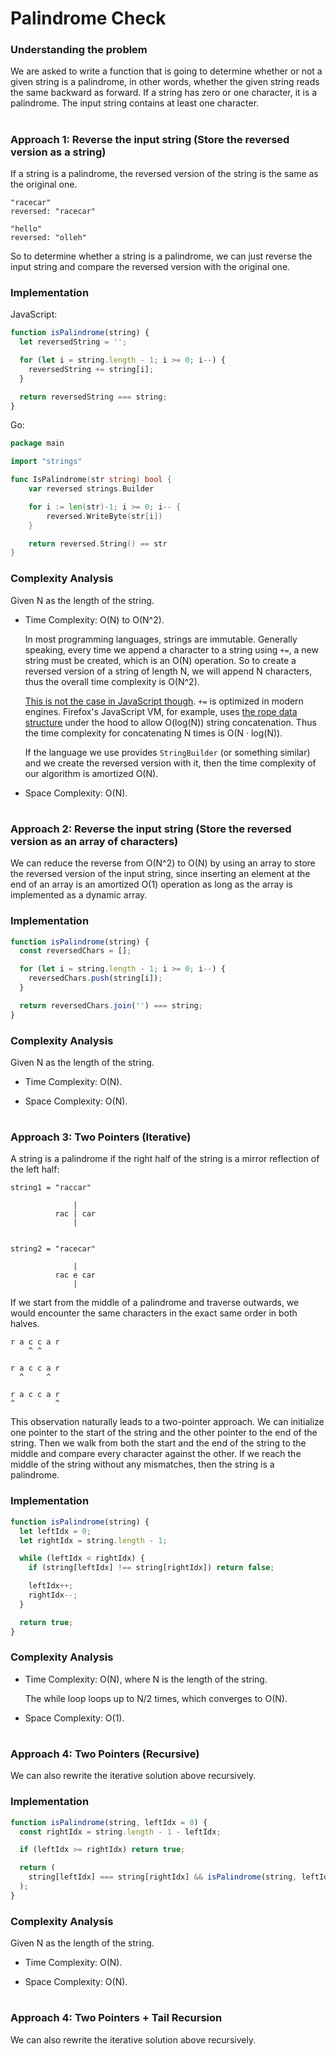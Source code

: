 # Palindrome Check

### Understanding the problem

We are asked to write a function that is going to determine whether or not a given string is a palindrome, in other words, whether the given string reads the same backward as forward. If a string has zero or one character, it is a palindrome. The input string contains at least one character.

#

### Approach 1: Reverse the input string (Store the reversed version as a string)

If a string is a palindrome, the reversed version of the string is the same as the original one.

```
"racecar"
reversed: "racecar"

"hello"
reversed: "olleh"
```

So to determine whether a string is a palindrome, we can just reverse the input string and compare the reversed version with the original one.

### Implementation

JavaScript:

```js
function isPalindrome(string) {
  let reversedString = '';

  for (let i = string.length - 1; i >= 0; i--) {
    reversedString += string[i];
  }

  return reversedString === string;
}
```

Go:

```go
package main

import "strings"

func IsPalindrome(str string) bool {
    var reversed strings.Builder

    for i := len(str)-1; i >= 0; i-- {
        reversed.WriteByte(str[i])
    }

	return reversed.String() == str
}
```

### Complexity Analysis

Given N as the length of the string.

- Time Complexity: O(N) to O(N^2).

  In most programming languages, strings are immutable. Generally speaking, every time we append a character to a string using `+=`, a new string must be created, which is an O(N) operation. So to create a reversed version of a string of length N, we will append N characters, thus the overall time complexity is O(N^2).

  [This is not the case in JavaScript though](https://josephmate.github.io/java/javascript/stringbuilder/2020/07/27/javascript-does-not-need-stringbuilder.html). `+=` is optimized in modern engines. Firefox's JavaScript VM, for example, uses [the rope data structure](<https://en.wikipedia.org/wiki/Rope_(data_structure)>) under the hood to allow O(log(N)) string concatenation. Thus the time complexity for concatenating N times is O(N · log(N)).

  If the language we use provides `StringBuilder` (or something similar) and we create the reversed version with it, then the time complexity of our algorithm is amortized O(N).

- Space Complexity: O(N).

#

### Approach 2: Reverse the input string (Store the reversed version as an array of characters)

We can reduce the reverse from O(N^2) to O(N) by using an array to store the reversed version of the input string, since inserting an element at the end of an array is an amortized O(1) operation as long as the array is implemented as a dynamic array.

### Implementation

```js
function isPalindrome(string) {
  const reversedChars = [];

  for (let i = string.length - 1; i >= 0; i--) {
    reversedChars.push(string[i]);
  }

  return reversedChars.join('') === string;
}
```

### Complexity Analysis

Given N as the length of the string.

- Time Complexity: O(N).

- Space Complexity: O(N).

#

### Approach 3: Two Pointers (Iterative)

A string is a palindrome if the right half of the string is a mirror reflection of the left half:

```
string1 = "raccar"

              |
          rac | car
              |


string2 = "racecar"

              |
          rac e car
              |
```

If we start from the middle of a palindrome and traverse outwards, we would encounter the same characters in the exact same order in both halves.

```
r a c c a r
    ^ ^

r a c c a r
  ^     ^

r a c c a r
^         ^
```

This observation naturally leads to a two-pointer approach. We can initialize one pointer to the start of the string and the other pointer to the end of the string. Then we walk from both the start and the end of the string to the middle and compare every character against the other. If we reach the middle of the string without any mismatches, then the string is a palindrome.

### Implementation

```js
function isPalindrome(string) {
  let leftIdx = 0;
  let rightIdx = string.length - 1;

  while (leftIdx < rightIdx) {
    if (string[leftIdx] !== string[rightIdx]) return false;

    leftIdx++;
    rightIdx--;
  }

  return true;
}
```

### Complexity Analysis

- Time Complexity: O(N), where N is the length of the string.

  The while loop loops up to N/2 times, which converges to O(N).

- Space Complexity: O(1).

#

### Approach 4: Two Pointers (Recursive)

We can also rewrite the iterative solution above recursively.

### Implementation

```js
function isPalindrome(string, leftIdx = 0) {
  const rightIdx = string.length - 1 - leftIdx;

  if (leftIdx >= rightIdx) return true;

  return (
    string[leftIdx] === string[rightIdx] && isPalindrome(string, leftIdx + 1)
  );
}
```

### Complexity Analysis

Given N as the length of the string.

- Time Complexity: O(N).

- Space Complexity: O(N).

#

### Approach 4: Two Pointers + Tail Recursion

We can also rewrite the iterative solution above recursively.
